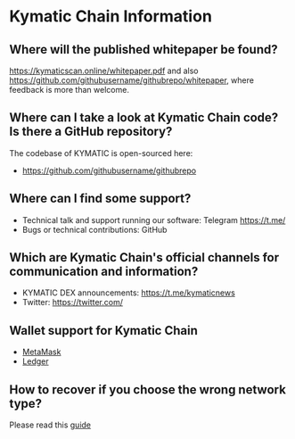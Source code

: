 # Kymatic Chain  Information

## Where will the published whitepaper be found?

<https://kymaticscan.online/whitepaper.pdf> and also <https://github.com/githubusername/githubrepo/whitepaper>, where feedback is more than welcome.

## Where can I take a look at Kymatic Chain code? Is there a GitHub repository?

The codebase of KYMATIC is open-sourced here:

* <https://github.com/githubusername/githubrepo>


## Where can I find some support?

* Technical talk and support running our software: Telegram <https://t.me/>
* Bugs or technical contributions: GitHub


## Which are Kymatic Chain's official channels for communication and information?

* KYMATIC DEX announcements: <https://t.me/kymaticnews>
* Twitter: <https://twitter.com/>

## Wallet support for Kymatic Chain

  - [MetaMask](../../smart-chain/wallet/metamask.md)
  - [Ledger](../../smart-chain/wallet/ledger.md)

##  How to recover if you choose the wrong network type?

Please read this [guide](./withdraw-en.md)


